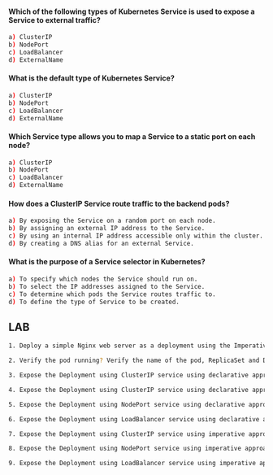 #### Which of the following types of Kubernetes Service is used to expose a Service to external traffic?

```sh
a) ClusterIP
b) NodePort
c) LoadBalancer
d) ExternalName
```
#### What is the default type of Kubernetes Service?
```sh
a) ClusterIP
b) NodePort
c) LoadBalancer
d) ExternalName
```
#### Which Service type allows you to map a Service to a static port on each node?
```sh
a) ClusterIP
b) NodePort
c) LoadBalancer
d) ExternalName
```
#### How does a ClusterIP Service route traffic to the backend pods?
```sh
a) By exposing the Service on a random port on each node.
b) By assigning an external IP address to the Service.
c) By using an internal IP address accessible only within the cluster.
d) By creating a DNS alias for an external Service.
```
#### What is the purpose of a Service selector in Kubernetes?
```sh
a) To specify which nodes the Service should run on.
b) To select the IP addresses assigned to the Service.
c) To determine which pods the Service routes traffic to.
d) To define the type of Service to be created.
```
## LAB
```sh
1. Deploy a simple Nginx web server as a deployment using the Imperative approach?
```
```sh
2. Verify the pod running? Verify the name of the pod, ReplicaSet and Deployment
```
```sh
3. Expose the Deployment using ClusterIP service using declarative approach
```
```sh
4. Expose the Deployment using ClusterIP service using declarative approach
```
```sh
5. Expose the Deployment using NodePort service using declarative approach
```
```sh
6. Expose the Deployment using LoadBalancer service using declarative approach
```
```sh
7. Expose the Deployment using ClusterIP service using imperative approach
```
```sh
8. Expose the Deployment using NodePort service using imperative approach
```
```sh
9. Expose the Deployment using LoadBalancer service using imperative approach
```
